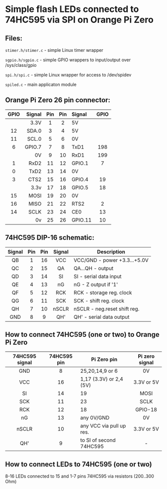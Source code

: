 Simple flash LEDs connected to 74HC595 via SPI on Orange Pi Zero
================================================================

## Files:

  `stimer.h/stimer.c` - simple Linux timer wrapper

  `sgpio.h/sgpio.c` - simple GPIO wrappers to input/output over /sys/class/gpio

  `spi.h/spi.c` - simple Linux wrapper for access to /dev/spidev

  `spiled.c` - main applicaton module

## Orange Pi Zero 26 pin connector:

  | GPIO | Signal |Pin |Pin | Signal  | GPIO |
  |:----:| ------:|:--:|:--:|:------- |:----:|
  |      |   3.3V |  1 | 2  | 5V      |      |
  |  12  |  SDA.0 |  3 | 4  | 5V      |      |
  |  11  |  SCL.0 |  5 | 6  | 0V      |      |
  |   6  | GPIO.7 |  7 | 8  | TxD1    | 198  |
  |      |     0V |  9 | 10 | RxD1    | 199  | 
  |   1  |   RxD2 | 11 | 12 | GPIO.1  | 7    |
  |   0  |   TxD2 | 13 | 14 | 0V      |      |
  |   3  |   CTS2 | 15 | 16 | GPIO.4  | 19   |
  |      |   3.3v | 17 | 18 | GPIO.5  | 18   |
  |  15  |   MOSI | 19 | 20 | 0V      |      |
  |  16  |   MISO | 21 | 22 | RTS2    | 2    |
  |  14  |   SCLK | 23 | 24 | CE0     | 13   |
  |      |     0v | 25 | 26 | GPIO.11 | 10   |

## 74HC595 DIP-16 schematic:

  | Signal | Pin | Pin | Signal |          Description           |
  |:------:|:---:|:---:|:------:| ------------------------------ |
  |   QB   |  1  | 16  |  VCC   | VCC/GND - power +3.3...+5.0V   |
  |   QC   |  2  | 15  |  QA    | QA...QH - output               |
  |   QD   |  3  | 14  |  SI    | SI      - serial data input    |
  |   QE   |  4  | 13  |  nG    | nG      - Z output if '1'      |
  |   QF   |  5  | 12  |  RCK   | RCK     - storage reg. clock   |
  |   QG   |  6  | 11  |  SCK   | SCK     - shift reg. clock     |
  |   QH   |  7  | 10  |  nSCLR | nSCLR   - neg.reset shift reg. |
  |   GND  |  8  |  9  |  QH'   | QH'     - serial data output   |

## How to connect 74HC595 (one or two) to Orange Pi Zero

  | 74HC595 signal | 74HC595 pin | Pi Zero pin              | Pi zero signal |
  |:--------------:|:-----------:| ------------------------ |:--------------:|
  |      GND       |      8      | 25,20,14,9 or 6          | 0V             |
  |      VCC       |     16      | 1,17 (3.3V) or 2,4 (5V)  | 3.3V or 5V     |
  |      SI        |     14      | 19                       | MOSI           |
  |      SCK       |     11      | 23                       | SCLK           |
  |      RCK       |     12      | 18                       | GPIO-18        |
  |      nG        |     13      | any 0V/GND               | 0V             |
  |      nSCLR     |     10      | any VCC via pull up res. | 3.3V or 5V     |
  |      QH'       |      9      | to SI of second 74HC595  | -              |

## How to connect LEDs to 74HC595 (one or two)

  8-16 LEDs connected to 15 and 1-7 pins 74HC595 via resistors (200..300 Ohm)

